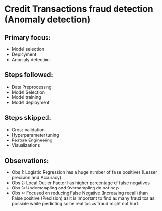 # Credit Transactions fraud detection (Anomaly detection)

<h2>Primary focus:</h2>
<ul>
  <li>Model selection</li>
  <li>Deployment</li>
  <li>Anomaly detection</li>
</ul>

<h2>Steps followed:</h2>
<ul>
  <li>Data Preprocessing</li>
  <li>Model Selection</li>
  <li>Model training</li>
  <li>Model deployment</li>
</ul>

<h2>Steps skipped:</h2>
<ul>
  <li>Cross validation</li>
  <li>Hyperparameter tuning</li>
  <li>Feature Engineering</li>
  <li>Visualizations</li>
</ul>

<h2>Observations:</h2>
<ul>
  <li>Obs 1: Logistic Regression has a huge number of false positives (Lesser precision and Accuracy) </li>
  <li>Obs 2: Local Outlier Factor has higher percentage of false negatives</li>
  <li>Obs 3: Undersampling and Oversampling do not help</li>
  <li>Obs 4: Focused on reducing False Negative (Increasing recall) than False positive (Precision) as it is important to find as many fraud txs as possible while predicting some real txs as fraud might not hurt.</li>
</ul>
